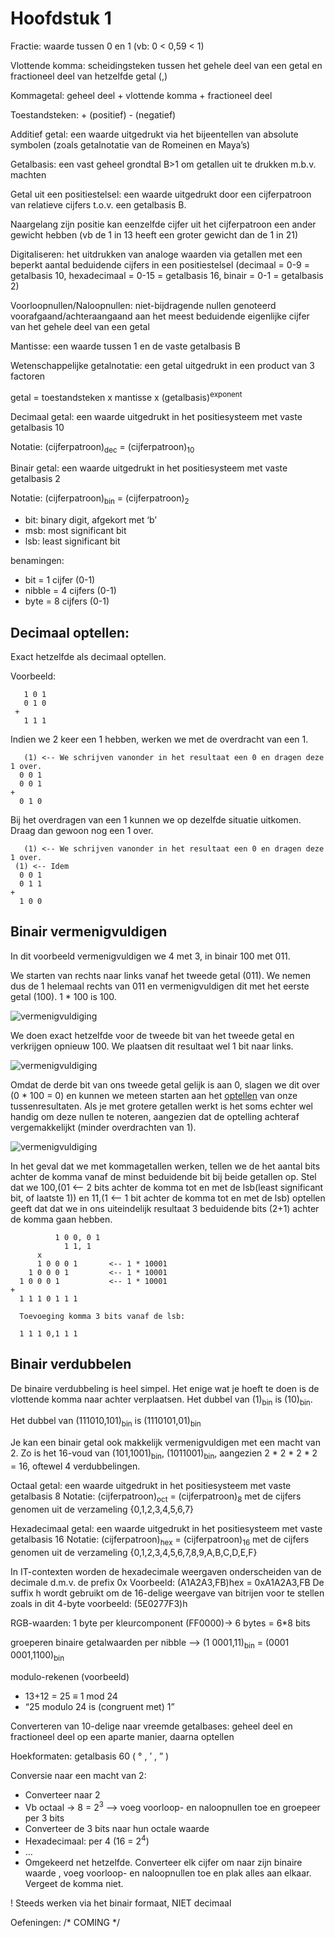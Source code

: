 # Hoofdstuk 1
Fractie: waarde tussen 0 en 1 (vb: 0 < 0,59 < 1)

Vlottende komma: scheidingsteken tussen het gehele deel van een getal en fractioneel deel van hetzelfde getal (,)

Kommagetal: geheel deel + vlottende komma + fractioneel deel

Toestandsteken: + (positief) - (negatief)

Additief getal: een waarde uitgedrukt via het bijeentellen van absolute symbolen (zoals getalnotatie van de Romeinen en Maya’s)

Getalbasis: een vast geheel grondtal B>1 om getallen uit te drukken m.b.v. machten

Getal uit een positiestelsel: een waarde uitgedrukt door een cijferpatroon van relatieve cijfers t.o.v. een getalbasis B.

Naargelang zijn positie kan eenzelfde cijfer uit het cijferpatroon een ander gewicht hebben (vb de 1 in 13 heeft een groter gewicht dan de 1 in 21)

Digitaliseren: het uitdrukken van analoge waarden via getallen met een beperkt aantal beduidende cijfers in een positiestelsel (decimaal = 0-9 = getalbasis 10, hexadecimaal = 0-15 = getalbasis 16, binair = 0-1 = getalbasis 2)

Voorloopnullen/Naloopnullen: niet-bijdragende nullen genoteerd voorafgaand/achteraangaand aan het meest beduidende eigenlijke cijfer van het gehele deel van een getal

Mantisse: een waarde tussen 1 en de vaste getalbasis B

Wetenschappelijke getalnotatie: een getal uitgedrukt in een product van 3 factoren

getal = toestandsteken x mantisse x (getalbasis)<sup>exponent</sup>

Decimaal getal: een waarde uitgedrukt in het positiesysteem met vaste getalbasis 10

Notatie: (cijferpatroon)<sub>dec</sub> = (cijferpatroon)<sub>10</sub>

Binair getal: een waarde uitgedrukt in het positiesysteem met vaste getalbasis 2

Notatie: (cijferpatroon)<sub>bin</sub> = (cijferpatroon)<sub>2</sub>
- bit: binary digit, afgekort met ‘b’
- msb: most significant bit
- lsb: least significant bit

benamingen:
- bit = 1 cijfer (0-1)
- nibble = 4 cijfers (0-1)
- byte = 8 cijfers (0-1) 

## Decimaal optellen:
Exact hetzelfde als decimaal optellen.

Voorbeeld:
```
   1 0 1
   0 1 0
 +
   1 1 1
```
Indien we 2 keer een 1 hebben, werken we met de overdracht van een 1.
```
   (1) <-- We schrijven vanonder in het resultaat een 0 en dragen deze 1 over.
  0 0 1
  0 0 1
+
  0 1 0
```
Bij het overdragen van een 1 kunnen we op dezelfde situatie uitkomen. Draag dan gewoon nog een 1 over.
```
   (1) <-- We schrijven vanonder in het resultaat een 0 en dragen deze 1 over.
 (1) <-- Idem
  0 0 1
  0 1 1
+
  1 0 0
```

## Binair vermenigvuldigen
In dit voorbeeld vermenigvuldigen we 4 met 3, in binair 100 met 011.

We starten van rechts naar links vanaf het tweede getal (011). We nemen dus de 1 helemaal rechts van 011 en vermenigvuldigen dit met het eerste getal (100). 1 * 100 is 100.

![vermenigvuldiging](vermenigvuldiging_1.png)

We doen exact hetzelfde voor de tweede bit van het tweede getal en verkrijgen opnieuw 100. We plaatsen dit resultaat wel 1 bit naar links.

![vermenigvuldiging](vermenigvuldigen_2.png)

Omdat de derde bit van ons tweede getal gelijk is aan 0, slagen we dit over (0 * 100 = 0) en kunnen we meteen starten aan het [optellen](binair_optellen.md) van onze tussenresultaten. Als je met grotere getallen werkt is het soms echter wel handig om deze nullen te noteren, aangezien dat de optelling achteraf vergemakkelijkt (minder overdrachten van 1).

![vermenigvuldiging](vermenigvuldigen_3.png)

In het geval dat we met kommagetallen werken, tellen we de het aantal bits achter de komma vanaf de minst beduidende bit bij beide getallen op.
Stel dat we 100,(01 <-- 2 bits achter de komma tot en met de lsb(least significant bit, of laatste 1)) en 11,(1 <-- 1 bit achter de komma tot en met de lsb) optellen geeft dat dat we in ons uiteindelijk resultaat 3 beduidende bits (2+1) achter de komma gaan hebben.
```
          1 0 0, 0 1
            1 1, 1
      x
      1 0 0 0 1       <-- 1 * 10001
    1 0 0 0 1         <-- 1 * 10001
  1 0 0 0 1           <-- 1 * 10001
+
  1 1 1 0 1 1 1

  Toevoeging komma 3 bits vanaf de lsb:

  1 1 1 0,1 1 1
```
## Binair verdubbelen
De binaire verdubbeling is heel simpel. Het enige wat je hoeft te doen is de vlottende komma naar achter verplaatsen.
Het dubbel van (1)<sub>bin</sub> is (10)<sub>bin</sub>.

Het dubbel van (111010,101)<sub>bin</sub> is (1110101,01)<sub>bin</sub>

Je kan een binair getal ook makkelijk vermenigvuldigen met een macht van 2. Zo is het 16-voud van (101,1001)<sub>bin</sub>, (1011001)<sub>bin</sub>, aangezien 2 * 2 * 2 * 2 = 16, oftewel 4 verdubbelingen.

Octaal getal: een waarde uitgedrukt in het positiesysteem met vaste getalbasis 8
Notatie: (cijferpatroon)<sub>oct</sub> = (cijferpatroon)<sub>8</sub>
met de cijfers genomen uit de verzameling {0,1,2,3,4,5,6,7}

Hexadecimaal getal: een waarde uitgedrukt in het positiesysteem met vaste getalbasis 16
Notatie: (cijferpatroon)<sub>hex</sub> = (cijferpatroon)<sub>16</sub>
met de cijfers genomen uit de verzameling {0,1,2,3,4,5,6,7,8,9,A,B,C,D,E,F}

In IT-contexten worden de hexadecimale weergaven onderscheiden van de decimale d.m.v. de prefix 0x	Voorbeeld: (A1A2A3,FB)hex = 0xA1A2A3,FB
De suffix h wordt gebruikt om de 16-delige weergave van bitrijen voor te stellen zoals in dit 4-byte voorbeeld: (5E0277F3)h

RGB-waarden: 1 byte per kleurcomponent (FF0000)-> 6 bytes = 6*8 bits

groeperen binaire getalwaarden per nibble --> (1 0001,11)<sub>bin</sub> = (0001 0001,1100)<sub>bin</sub>

modulo-rekenen (voorbeeld) 
- 13+12 = 25 ≡ 1 mod 24
- “25 modulo 24 is (congruent met) 1”

Converteren van 10-delige naar vreemde getalbases: geheel deel en fractioneel deel op een aparte manier, daarna optellen

Hoekformaten: getalbasis 60 ( ° , ’ , ” )

Conversie naar een macht van 2: 
- Converteer naar 2
- Vb octaal -> 8 = 2<sup>3</sup> --> voeg voorloop- en naloopnullen toe en groepeer per 3 bits
- Converteer de 3 bits naar hun octale waarde
- Hexadecimaal: per 4 (16 = 2<sup>4</sup>)
- …
- Omgekeerd net hetzelfde. Converteer elk cijfer om naar zijn binaire waarde , voeg voorloop- en naloopnullen toe en plak alles aan elkaar. Vergeet de komma niet.

! Steeds werken via het binair formaat, NIET decimaal

Oefeningen: /\* COMING \*/
